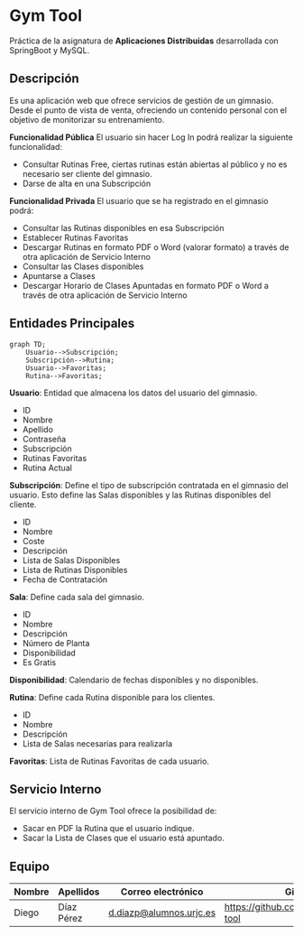 # Gym Tool
Práctica de la asignatura de **Aplicaciones Distribuidas** desarrollada con SpringBoot y MySQL.

## Descripción
Es una aplicación web que ofrece servicios de gestión de un gimnasio. Desde el punto de vista de venta, ofreciendo un contenido personal con el objetivo de monitorizar su entrenamiento.

**Funcionalidad Pública**
El usuario sin hacer Log In podrá realizar la siguiente funcionalidad:
 - Consultar Rutinas Free, ciertas rutinas están abiertas al público y no es necesario ser cliente del gimnasio.
 - Darse de alta en una Subscripción

**Funcionalidad Privada**
El usuario que se ha registrado en el gimnasio podrá:
 - Consultar las Rutinas disponibles en esa Subscripción
 - Establecer Rutinas Favoritas
 - Descargar Rutinas en formato PDF o Word (valorar formato) a través de otra aplicación de Servicio Interno
 - Consultar las Clases disponibles
 - Apuntarse a Clases
 - Descargar Horario de Clases Apuntadas en formato PDF o Word a través de otra aplicación de Servicio Interno
 
## Entidades Principales
```mermaid
graph TD;
    Usuario-->Subscripción;
    Subscripción-->Rutina;
    Usuario-->Favoritas;
    Rutina-->Favoritas;
```
**Usuario**: Entidad que almacena los datos del usuario del gimnasio.
 - ID
 - Nombre
 - Apellido
 - Contraseña
 - Subscripción
 - Rutinas Favoritas
 - Rutina Actual

**Subscripción**: Define el tipo de subscripción contratada en el gimnasio del usuario. Esto define las Salas disponibles y las Rutinas disponibles del cliente.
 - ID
 - Nombre
 - Coste
 - Descripción
 - Lista de Salas Disponibles
 - Lista de Rutinas Disponibles
 - Fecha de Contratación

**Sala**: Define cada sala del gimnasio. 
 - ID
 - Nombre
 - Descripción
 - Número de Planta
 - Disponibilidad
 - Es Gratis

**Disponibilidad**: Calendario de fechas disponibles y no disponibles.

**Rutina**: Define cada Rutina disponible para los clientes.
 - ID
 - Nombre
 - Descripción
 - Lista de Salas necesarias para realizarla
 
**Favoritas**: Lista de Rutinas Favoritas de cada usuario.

## Servicio Interno
El servicio interno de Gym Tool ofrece la posibilidad de:

 - Sacar en PDF la Rutina que el usuario indique.
 - Sacar la Lista de Clases que el usuario está apuntado.

## Equipo
|Nombre|Apellidos|Correo electrónico|Github
|--|--|--|--|
|Diego|Díaz Pérez|d.diazp@alumnos.urjc.es|https://github.com/didushow/gym-tool
